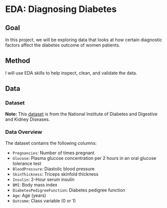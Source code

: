 # EDA: Diagnosing Diabetes

## Goal

In this project, we will be exploring data that looks at how certain diagnostic factors affect the diabetes outcome of women patients.

## Method

I will use EDA skills to help inspect, clean, and validate the data.

## Data

### Dataset

**Note:** This [dataset](https://www.kaggle.com/datasets/uciml/pima-indians-diabetes-database) is from the National Institute of Diabetes and Digestive and Kidney Diseases.

### Data Overview

The dataset contains the following columns:

- `Pregnancies`: Number of times pregnant
- `Glucose`: Plasma glucose concentration per 2 hours in an oral glucose tolerance test
- `BloodPressure`: Diastolic blood pressure
- `SkinThickness`: Triceps skinfold thickness
- `Insulin`: 2-Hour serum insulin
- `BMI`: Body mass index
- `DiabetesPedigreeFunction`: Diabetes pedigree function
- `Age`: Age (years)
- `Outcome`: Class variable (0 or 1)
